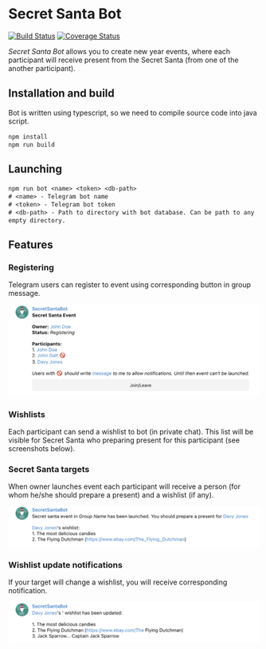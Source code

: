 # Secret Santa Bot

[![Build Status](https://app.travis-ci.com/vhapiak/secret_santa_bot.svg?branch=master)](https://app.travis-ci.com/vhapiak/secret_santa_bot) [![Coverage Status](https://coveralls.io/repos/github/vhapiak/secret_santa_bot/badge.svg?branch=master)](https://coveralls.io/github/vhapiak/secret_santa_bot?branch=master)

_Secret Santa Bot_ allows you to create new year events, where each participant will receive present from the Secret Santa (from one of the another participant).

## Installation and build

Bot is written using typescript, so we need to compile source code into java script.

```
npm install
npm run build
```

## Launching

```
npm run bot <name> <token> <db-path>
# <name> - Telegram bot name
# <token> - Telegram bot token
# <db-path> - Path to directory with bot database. Can be path to any empty directory.
```

## Features

### Registering

Telegram users can register to event using corresponding button in group message.

![Screenshot](doc/eventRegistering.png)

### Wishlists

Each participant can send a wishlist to bot (in private chat). This list will be visible for Secret Santa who preparing present for this participant (see screenshots below).

### Secret Santa targets

When owner launches event each participant will receive a person (for whom he/she should prepare a present) and a wishlist (if any).

![Screenshot](doc/targetNotification.png)

### Wishlist update notifications

If your target will change a wishlist, you will receive corresponding notification.

![Screenshot](doc/wishlistUpdate.png)

